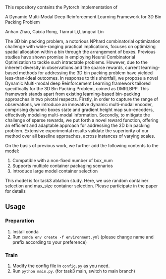 
This repository contains the Pytorch implementation of

A Dynamic Multi-Modal Deep Reinforcement Learning Framework for 3D Bin Packing Problem

Anhao Zhao, Caixia Rong, Tianrui Li,Liangcai Lin

The 3D bin packing problem, a notorious NPhard combinatorial optimization challenge with wide-ranging practical implications, focuses on optimizing spatial allocation within a bin through the arrangement of boxes. Previous studies have shown promise in employing Neural Combinatorial Optimization to tackle such intractable problems. However, due to the inherent diversity in observations and the sparse rewards, current learning-based methods for addressing the 3D bin packing problem have yielded less-than-ideal outcomes. In response to this shortfall, we propose a novel Dynamic Multi-modal deep Reinforcement Learning framework tailored specifically for the 3D Bin Packing Problem, coined as DMRLBPP. This framework stands apart from existing learning-based bin-packing approaches in two pivotal respects. Firstly, in order to capture the range of observations, we introduce an innovative dynamic multi-modal encoder, comprising dynamic boxes state and gradient height map sub-encoders, effectively modeling multi-modal information. Secondly, to mitigate the challenge of sparse rewards, we put forth a novel reward function, offering an efficient and adaptable approach for addressing the 3D bin packing problem. Extensive experimental results validate the superiority of our method over all baseline approaches, across instances of varying scales.

On the basis of previous work, we further add the following contents to the model:
1. Compatible with a non-fixed number of box_num
2. Supports multiple container packaging scenarios
3. Introduce large model container selection

This model is for task3 ablation study. Here, we use random container selection and max_size container selection.
Please participate in the paper for details

## Usage

### Preparation

1. Install conda
2. Run `conda env create -f environment.yml` (please change name and prefix according to your preference)

### Train

1. Modify the config file in `config.py` as you need.
2. Run `python main.py`. (for task3 main, switch to main branch)

